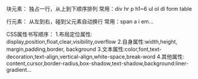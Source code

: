 块元素：
独占一行，从上到下顺序排列
常用：div hr p h1~6 ul ol dl form table

行元素：
从左到右，碰到父元素自动换行
常用：span a i em...

CSS属性书写顺序：
1.布局定位属性: display,position,float,clear,visibility,overflow
2.自身属性:width,height, margin,padding,border, background
3.文本属性:color,font,text-decoration,text-align,vertical-align,white-space,break-word
4.其他属性: content,cursor,border-radius,box-shadow,text-shadow,background:liner-gradient...